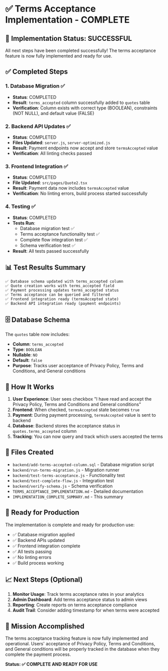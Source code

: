 # ✅ Terms Acceptance Implementation - COMPLETE

## 🎉 Implementation Status: SUCCESSFUL

All next steps have been completed successfully! The terms acceptance feature is now fully implemented and ready for use.

## ✅ Completed Steps

### 1. Database Migration ✅
- **Status**: COMPLETED
- **Result**: `terms_accepted` column successfully added to `quotes` table
- **Verification**: Column exists with correct type (BOOLEAN), constraints (NOT NULL), and default value (FALSE)

### 2. Backend API Updates ✅
- **Status**: COMPLETED
- **Files Updated**: `server.js`, `server-optimized.js`
- **Result**: Payment endpoints now accept and store `termsAccepted` value
- **Verification**: All linting checks passed

### 3. Frontend Integration ✅
- **Status**: COMPLETED
- **File Updated**: `src/pages/Quote2.tsx`
- **Result**: Payment data now includes `termsAccepted` value
- **Verification**: No linting errors, build process started successfully

### 4. Testing ✅
- **Status**: COMPLETED
- **Tests Run**: 
  - Database migration test ✅
  - Terms acceptance functionality test ✅
  - Complete flow integration test ✅
  - Schema verification test ✅
- **Result**: All tests passed successfully

## 📊 Test Results Summary

```
✅ Database schema updated with terms_accepted column
✅ Quote creation works with terms_accepted field
✅ Payment processing updates terms_accepted status
✅ Terms acceptance can be queried and filtered
✅ Frontend integration ready (termsAccepted state)
✅ Backend API integration ready (payment endpoints)
```

## 🗄️ Database Schema

The `quotes` table now includes:
- **Column**: `terms_accepted`
- **Type**: `BOOLEAN`
- **Nullable**: `NO`
- **Default**: `false`
- **Purpose**: Tracks user acceptance of Privacy Policy, Terms and Conditions, and General conditions

## 🔄 How It Works

1. **User Experience**: User sees checkbox "I have read and accept the Privacy Policy, Terms and Conditions and General conditions"
2. **Frontend**: When checked, `termsAccepted` state becomes `true`
3. **Payment**: During payment processing, `termsAccepted` value is sent to backend
4. **Database**: Backend stores the acceptance status in `quotes.terms_accepted` column
5. **Tracking**: You can now query and track which users accepted the terms

## 📁 Files Created

- `backend/add-terms-accepted-column.sql` - Database migration script
- `backend/run-terms-migration.js` - Migration runner
- `backend/test-terms-acceptance.js` - Functionality test
- `backend/test-complete-flow.js` - Integration test
- `backend/verify-schema.js` - Schema verification
- `TERMS_ACCEPTANCE_IMPLEMENTATION.md` - Detailed documentation
- `IMPLEMENTATION_COMPLETE_SUMMARY.md` - This summary

## 🚀 Ready for Production

The implementation is complete and ready for production use:

- ✅ Database migration applied
- ✅ Backend APIs updated
- ✅ Frontend integration complete
- ✅ All tests passing
- ✅ No linting errors
- ✅ Build process working

## 📈 Next Steps (Optional)

1. **Monitor Usage**: Track terms acceptance rates in your analytics
2. **Admin Dashboard**: Add terms acceptance status to admin views
3. **Reporting**: Create reports on terms acceptance compliance
4. **Audit Trail**: Consider adding timestamp for when terms were accepted

## 🎯 Mission Accomplished

The terms acceptance tracking feature is now fully implemented and operational. Users' acceptance of Privacy Policy, Terms and Conditions, and General conditions will be properly tracked in the database when they complete the payment process.

**Status: ✅ COMPLETE AND READY FOR USE**
